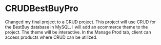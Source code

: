 ﻿# CRUDBestBuyPro
Changed my final project to a CRUD project. 
This project will use CRUD for the BestBuy database in MySQL.
I will add an ecommerce theme to the project.
The theme will be interactive.
In the Manage Prod tab, client can access products where CRUD can be utilized.

